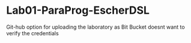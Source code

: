 # Lab01-ParaProg-EscherDSL
Git-hub option for uploading the laboratory as Bit Bucket doesnt want to verify the credentials
